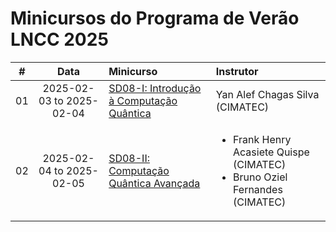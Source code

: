 # Minicursos do Programa de Verão LNCC 2025


| # | Data | Minicurso | Instrutor |
|:---:|:---:|:---|:---|
| 01 | 2025-02-03 to 2025-02-04 | [SD08-I: Introdução à Computação Quântica](https://github.com/cintia-shinoda/quantum/blob/master/04-Verao-LNCC-2025/SD08-I.md) | Yan Alef Chagas Silva (CIMATEC) |
| 02 | 2025-02-04 to 2025-02-05 | [SD08-II: Computação Quântica Avançada](https://github.com/cintia-shinoda/quantum/blob/master/04-Verao-LNCC-2025/SD08-II.md) | <ul><li>Frank Henry Acasiete Quispe (CIMATEC)<li>Bruno Oziel Fernandes (CIMATEC)</li></li></ul> |
